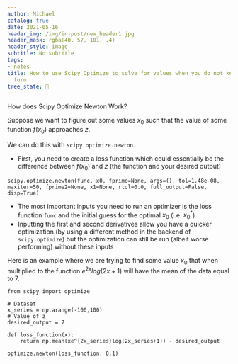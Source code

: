 ```yaml
---
author: Michael
catalog: true
date: 2021-05-16
header_img: /img/in-post/new_header1.jpg
header_mask: rgba(40, 57, 101, .4)
header_style: image
subtitle: No subtitle
tags:
- notes
title: How to use Scipy Optimize to solve for values when you do not know the closed
  form
tree_state: 🌱
---
```


How does Scipy Optimize Newton Work?

Suppose we want to figure out some values $x_0$ such that the value of some function $f(x_0)$ approaches $z$. 

We can do this with `scipy.optimize.newton`.
- First, you need to create a loss function which could essentially be the difference between $f(x_0)$ and $z$ (the function and your desired output)

`scipy.optimize.newton(func, x0, fprime=None, args=(), tol=1.48e-08, maxiter=50, fprime2=None, x1=None, rtol=0.0, full_output=False, disp=True)`
- The most important inputs you need to run an optimizer is the loss function `func` and the initial guess for the optimal $x_0$ (i.e. $x^*_0$)
- Inputting the first and second derivatives allow you have a quicker optimization (by using a different method in the backend of `scipy.optimize`) but the optimization can still be run (albeit worse performing) without these inputs


Here is an example where we are trying to find some value $x_0$ that when multiplied to the function $e^{2x}log(2x+1)$ will have the mean of the data equal to $7$.

```
from scipy import optimize

# Dataset
x_series = np.arange(-100,100)
# Value of z
desired_output = 7

def loss_function(x):
	return np.mean(xe^{2x_series}log(2x_series+1)) - desired_output

optimize.newton(loss_function, 0.1)
```